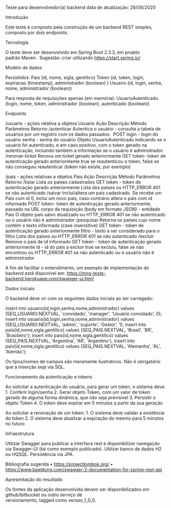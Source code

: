 Teste para desenvolvedor(a) backend
data de atualização: 28/08/2020

Introdução

Este teste é composto pela construção de um backend REST simples, composto por dois endpoints.

Tecnologia

O teste deve ser desenvolvido em Spring Boot 2.3.3, em projeto padrão Maven. 
Sugestão: criar utilizando https://start.spring.io/

Modelo de dados

Persistidos:
Pais (id, nome, sigla, gentilico)
Token (id, token, login, expiracao (timestamp), administrador (boolean) )
Usuario (id, login, senha, nome, administrador (boolean))

Para resposta de requisições apenas (em memória):
UsuarioAutenticado (login, nome, token, administrador (boolean), autenticado (boolean))

Endpoints

/usuario - ações relativa a objetos Usuario
Ação
Descrição
Método
Parâmetros
Retorno
/autenticar
Autentica o usuário - consulta a tabela de usuários por um registro com os dados passados. 
POST
login - login do usuário
senha - senha do usuário
Objeto UsuarioAutenticado indicando se o usuário foi autenticado, e em caso positivo, com o token gerado na autenticação, incluindo também a informação se o usuário é administrador.
/renovar-ticket
Renova um ticket gerado anteriormente
GET
token- token de autenticação gerado anteriormente
true se reautenticou o token, false se não conseguiu reautenticar (token não existe, por exemplo)


/pais - ações relativas a objetos Pais
Ação
Descrição
Método
Parâmetros
Retorno
/listar
Lista os países cadastrados
GET
token - token de autenticação gerado anteriormente
Lista dos países ou HTTP_ERROR 401 se não autenticado
/salvar
Inclui/altera um país cadastrado. Se recebe um Pais com id 0, inclui um novo país, caso contrário altera o país com id informado
POST
token- token de autenticação gerado anteriormente, passado na URL
corpo da requisição (body em formato JSON) - entidade Pais
O objeto pais salvo atualizado ou HTTP_ERROR 401 se não autenticado ou o usuário não é administrador
/pesquisar
Retorna os países cujo nome contém o texto informado (case insensitive)
GET
token - token de autenticação gerado anteriormente
filtro - texto a ser considerado para o filtro
Lista dos países ou HTTP_ERROR 401 se não autenticado
/excluir
Remove o pais de id informado
GET
token - token de autenticação gerado anteriormente
id - id do país a excluir
true se excluiu, false se não encontrou ou HTTP_ERROR 401 se não autenticado ou o usuário não é administrador

A fim de facilitar o entendimento, um exemplo de implementação do backend está disponível em: https://mng-teste-backend.herokuapp.com/swagger-ui.html


Dados iniciais

O backend deve vir com os seguintes dados iniciais ao ser carregado:

insert into usuario(id,login,senha,nome,administrador) values (SEQ_USUARIO.NEXTVAL, 'convidado', 'manager', 'Usuário convidado', 0);
insert into usuario(id,login,senha,nome,administrador) values (SEQ_USUARIO.NEXTVAL, 'admin', 'suporte', 'Gestor', 1);
insert into pais(id,nome,sigla,gentilico) values (SEQ_PAIS.NEXTVAL, 'Brasil', 'BR', 'Brasileiro');
insert into pais(id,nome,sigla,gentilico) values (SEQ_PAIS.NEXTVAL, 'Argentina', 'AR', 'Argentino');
insert into pais(id,nome,sigla,gentilico) values (SEQ_PAIS.NEXTVAL, 'Alemanha', 'AL', 'Alemão');

Os tipos/nomes de campos são meramente ilustrativos. Não é obrigatório que a inserção seja via SQL.


Funcionamento da autenticação e tokens

Ao solicitar a autenticação do usuário, para gerar um token, o sistema deve:
    1. Conferir login/senha
    2. Gerar objeto Token, com um valor de token gerado de alguma forma dinâmica, que não seja previsível
    3. Persistir o objeto Token
    4. O token deve expirar em 5 minutos a partir da sua geração

Ao solicitar a renovação de um token:
    1. O sistema deve validar a existência do token
    2. O sistema deve atualizar a expiração do mesmo para 5 minutos no futuro

Infraestrutura

Utilizar Swagger para publicar a interface rest e disponibilizar navegação via Swagger-UI (tal como exemplo publicado).
Utilizar banco de dados H2 ou HQSQL.
Persistência via JPA.


Bibliografia sugerida
    • https://projectlombok.org/
    • https://www.baeldung.com/swagger-2-documentation-for-spring-rest-api


Apresentação do resultado

Os fontes da aplicação desenvolvida devem ser disponibilizados em github/bitbucket ou outro serviço de versionamento, tagged como versao_1_0_0.
